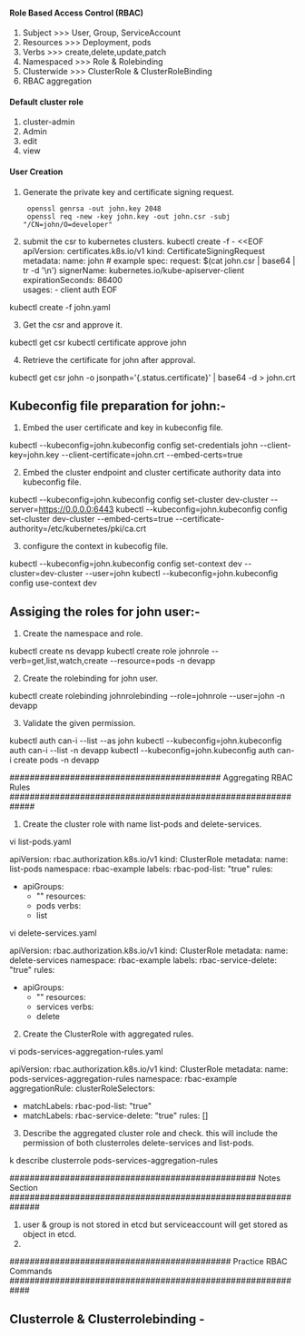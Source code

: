 #### Role Based Access Control (RBAC)  

1. Subject     >>> User, Group, ServiceAccount
2. Resources   >>> Deployment, pods 
3. Verbs       >>> create,delete,update,patch
4. Namespaced  >>> Role & Rolebinding 
5. Clusterwide >>> ClusterRole & ClusterRoleBinding
6. RBAC aggregation 

#### Default cluster role 
1. cluster-admin
2. Admin
3. edit
4. view 

#### User Creation 
1. Generate the private key and certificate signing request.
   
		openssl genrsa -out john.key 2048
		openssl req -new -key john.key -out john.csr -subj "/CN=john/O=developer"

2. submit the csr to kubernetes clusters.
		kubectl create -f - <<EOF
		apiVersion: certificates.k8s.io/v1
		kind: CertificateSigningRequest
		metadata:
  		 name: john # example
		spec:
		  request: $(cat john.csr | base64 | tr -d '\n')
		  signerName: kubernetes.io/kube-apiserver-client
		  expirationSeconds: 86400  
		  usages:
		  - client auth
    EOF

kubectl create -f john.yaml

3. Get the csr and approve it.

kubectl get csr	
kubectl certificate approve john

4. Retrieve the certificate for john after approval. 

kubectl get csr john -o jsonpath='{.status.certificate}' | base64 -d  > john.crt

Kubeconfig file preparation for john:-
------------------------------------

1. Embed the user certificate and key in kubeconfig file. 

kubectl --kubeconfig=john.kubeconfig config set-credentials john --client-key=john.key --client-certificate=john.crt --embed-certs=true

2. Embed the cluster endpoint and cluster certificate authority data into kubeconfig file. 

kubectl --kubeconfig=john.kubeconfig config set-cluster dev-cluster --server=https://0.0.0.0:6443
kubectl --kubeconfig=john.kubeconfig config set-cluster dev-cluster --embed-certs=true --certificate-authority=/etc/kubernetes/pki/ca.crt

3. configure the context in kubecofig file. 

kubectl --kubeconfig=john.kubeconfig config set-context dev --cluster=dev-cluster --user=john
kubectl --kubeconfig=john.kubeconfig config use-context dev

Assiging the roles for john user:-
---------------------------------

1. Create the namespace and role.

kubectl create ns devapp
kubectl create role johnrole --verb=get,list,watch,create --resource=pods -n devapp

2. Create the rolebinding for john user. 

kubectl create rolebinding johnrolebinding --role=johnrole --user=john -n devapp

3. Validate the given permission. 

kubectl auth can-i --list --as john
kubectl --kubeconfig=john.kubeconfig auth can-i --list  -n devapp
kubectl --kubeconfig=john.kubeconfig auth can-i create pods  -n devapp


########################################## Aggregating RBAC Rules #############################################################

1. Create the cluster role with name list-pods and delete-services. 

vi list-pods.yaml

apiVersion: rbac.authorization.k8s.io/v1
kind: ClusterRole
metadata:
  name: list-pods
  namespace: rbac-example
  labels:
    rbac-pod-list: "true"
rules:
- apiGroups:
  - ""
  resources:
  - pods
  verbs:
  - list

vi delete-services.yaml 

apiVersion: rbac.authorization.k8s.io/v1
kind: ClusterRole
metadata:
  name: delete-services
  namespace: rbac-example
  labels:
    rbac-service-delete: "true"
rules:
- apiGroups:
  - ""
  resources:
  - services
  verbs:
  - delete

2. Create the ClusterRole with aggregated rules. 

vi pods-services-aggregation-rules.yaml 

apiVersion: rbac.authorization.k8s.io/v1
kind: ClusterRole
metadata:
  name: pods-services-aggregation-rules
  namespace: rbac-example
aggregationRule:
  clusterRoleSelectors:
  - matchLabels:
      rbac-pod-list: "true"
  - matchLabels:
      rbac-service-delete: "true"
rules: []

3. Describe the aggregated cluster role and check. this will include the permission of both clusterroles delete-services and list-pods.

k describe clusterrole pods-services-aggregation-rules

################################################# Notes Section ##############################################################
1. user & group is not stored in etcd but serviceaccount will get stored as object in etcd.
2. 
############################################ Practice RBAC Commands ############################################################

Clusterrole & Clusterrolebinding -  
--------------------------------









